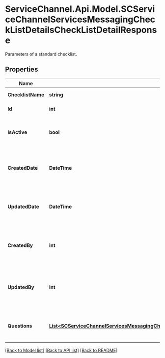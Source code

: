 # ServiceChannel.Api.Model.SCServiceChannelServicesMessagingCheckListDetailsCheckListDetailResponse
Parameters of a standard checklist.

## Properties

Name | Type | Description | Notes
------------ | ------------- | ------------- | -------------
**ChecklistName** | **string** | Checklist name. | [optional] 
**Id** | **int** | Checklist ID. | [optional] 
**IsActive** | **bool** | Defines whether the checklist is active or not. | [optional] [default to false]
**CreatedDate** | **DateTime** | Date and time when the checklist was created. | [optional] 
**UpdatedDate** | **DateTime** | Date and time when the checklist was last updated. | [optional] 
**CreatedBy** | **int** | User ID of the employee who created the checklist. | [optional] 
**UpdatedBy** | **int** | User ID of the employee who last updated the checklist. | [optional] 
**Questions** | [**List&lt;SCServiceChannelServicesMessagingCheckListDetailsCheckListDetailQuestionsResponse&gt;**](SCServiceChannelServicesMessagingCheckListDetailsCheckListDetailQuestionsResponse.md) | A list of questions configured for the checklist. | [optional] 

[[Back to Model list]](../README.md#documentation-for-models) [[Back to API list]](../README.md#documentation-for-api-endpoints) [[Back to README]](../README.md)

